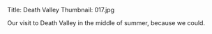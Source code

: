 Title: Death Valley
Thumbnail: 017.jpg

Our visit to Death Valley in the middle of summer, because we could.


[//]: # (Generated from an export of the "US 09/Death Valley Album" album with File Name as "Sequential")
